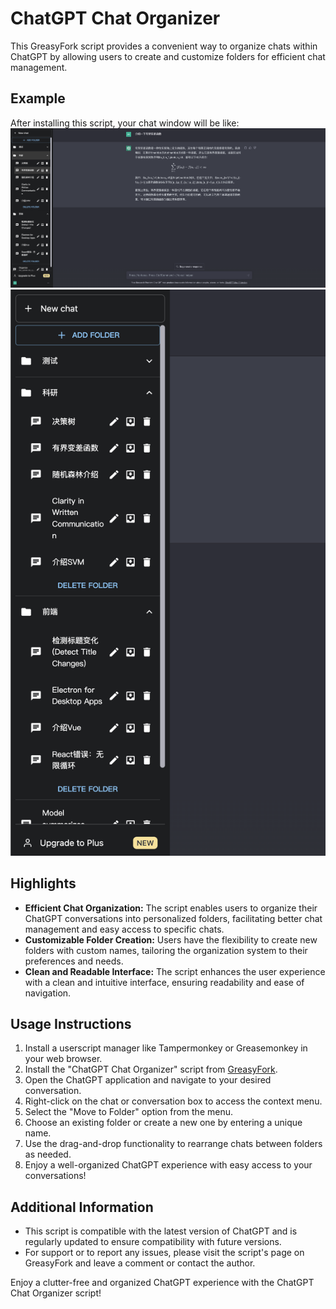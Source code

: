 # ChatGPT Chat Organizer

This GreasyFork script provides a convenient way to organize chats within ChatGPT by allowing users to create and customize folders for efficient chat management.

## Example

After installing this script, your chat window will be like:
![example1](images/example1.png)
![example2](images/example2.png)

## Highlights

- **Efficient Chat Organization:** The script enables users to organize their ChatGPT conversations into personalized folders, facilitating better chat management and easy access to specific chats.
- **Customizable Folder Creation:** Users have the flexibility to create new folders with custom names, tailoring the organization system to their preferences and needs.
- **Clean and Readable Interface:** The script enhances the user experience with a clean and intuitive interface, ensuring readability and ease of navigation.

## Usage Instructions

1. Install a userscript manager like Tampermonkey or Greasemonkey in your web browser.
2. Install the "ChatGPT Chat Organizer" script from [GreasyFork](https://www.greasyfork.org/en/scripts/XXXXXX-chatgpt-chat-organizer).
3. Open the ChatGPT application and navigate to your desired conversation.
4. Right-click on the chat or conversation box to access the context menu.
5. Select the "Move to Folder" option from the menu.
6. Choose an existing folder or create a new one by entering a unique name.
7. Use the drag-and-drop functionality to rearrange chats between folders as needed.
8. Enjoy a well-organized ChatGPT experience with easy access to your conversations!

## Additional Information

- This script is compatible with the latest version of ChatGPT and is regularly updated to ensure compatibility with future versions.
- For support or to report any issues, please visit the script's page on GreasyFork and leave a comment or contact the author.

Enjoy a clutter-free and organized ChatGPT experience with the ChatGPT Chat Organizer script!